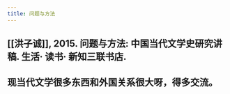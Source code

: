 ```yaml
---
title: 问题与方法
---
```


## [[洪子诚]], 2015. 问题与方法: 中国当代文学史研究讲稿. 生活· 读书· 新知三联书店.
## 现当代文学很多东西和外国关系很大呀，得多交流。

